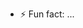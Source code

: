
- ⚡ Fun fact: ...

<!---
kamranshakib/kamranshakib is a ✨ special ✨ repository because its `README.md` (this file) appears on your GitHub profile.
You can click the Preview link to take a look at your changes.
--->
